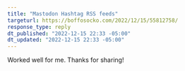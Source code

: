 ```yaml
---
title: "Mastodon Hashtag RSS feeds"
targeturl: https://boffosocko.com/2022/12/15/55812758/
response_type: reply
dt_published: "2022-12-15 22:33 -05:00"
dt_updated: "2022-12-15 22:33 -05:00"
---
```


Worked well for me. Thanks for sharing!
